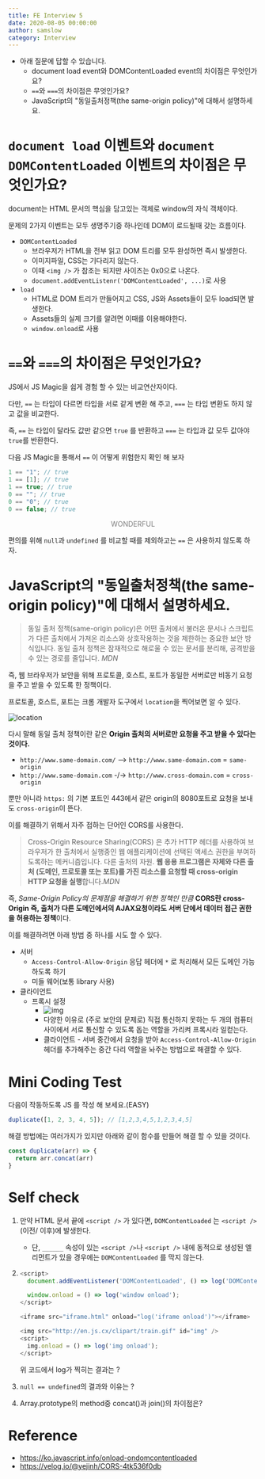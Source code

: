 ```yaml
---
title: FE Interview 5
date: 2020-08-05 00:00:00
author: samslow
category: Interview
---
```


- 아래 질문에 답할 수 있습니다.
  - document load event와 DOMContentLoaded event의 차이점은 무엇인가요?
  - `==`와 `===`의 차이점은 무엇인가요?
  - JavaScript의 "동일출처정책(the same-origin policy)"에 대해서 설명하세요.

# `document load` 이벤트와 `document DOMContentLoaded` 이벤트의 차이점은 무엇인가요?

document는 HTML 문서의 핵심을 담고있는 객체로 window의 자식 객체이다.

문제의 2가지 이벤트는 모두 생명주기중 하나인데 DOM이 로드될때 갖는 흐름이다.

- `DOMContentLoaded`
  - 브라우저가 HTML을 전부 읽고 DOM 트리를 모두 완성하면 즉시 발생한다.
  - 이미지파일, CSS는 기다리지 않는다.
  - 이때 `<img />` 가 참조는 되지만 사이즈는 0x0으로 나온다.
  - `document.addEventListenr('DOMContentLoaded', ...)`로 사용
- `load`
  - HTML로 DOM 트리가 만들어지고 CSS, JS와 Assets들이 모두 load되면 발생한다.
  - Assets들의 실제 크기를 알려면 이때를 이용해야한다.
  - `window.onload`로 사용

# `==`와 `===`의 차이점은 무엇인가요?

JS에서 JS Magic을 쉽게 경험 할 수 있는 비교연산자이다.

다만, `==` 는 타입이 다르면 타입을 서로 같게 변환 해 주고, `===` 는 타입 변환도 하지 않고 값을 비교한다.

즉, `==` 는 타입이 달라도 값만 같으면 `true` 를 반환하고 `===` 는 타입과 값 모두 값아야 `true`를 반환한다.

다음 JS Magic을 통해서 `==` 이 어떻게 위험한지 확인 해 보자

```js
1 == "1"; // true
1 == [1]; // true
1 == true; // true
0 == ""; // true
0 == "0"; // true
0 == false; // true
```

<div align="center" style="color: gray">WONDERFUL</div>

편의를 위해 `null`과 `undefined` 를 비교할 때를 제외하고는 `==` 은 사용하지 않도록 하자.

# JavaScript의 "동일출처정책(the same-origin policy)"에 대해서 설명하세요.

> 동일 출처 정책(same-origin policy)은 어떤 출처에서 불러온 문서나 스크립트가 다른 출처에서 가져온 리소스와 상호작용하는 것을 제한하는 중요한 보안 방식입니다. 동일 출처 정책은 잠재적으로 해로울 수 있는 문서를 분리해, 공격받을 수 있는 경로를 줄입니다. _MDN_

즉, 웹 브라우저가 보안을 위해 프로토콜, 호스트, 포트가 동일한 서버로만 비동기 요청을 주고 받을 수 있도록 한 정책이다.

프로토콜, 호스트, 포트는 크롬 개발자 도구에서 `location`을 찍어보면 알 수 있다.

![location](https://www.dropbox.com/s/6t272nxvf1bh23v/%EC%8A%A4%ED%81%AC%EB%A6%B0%EC%83%B7%202020-08-05%2004.24.41.png?dl=1)

다시 말해 동일 출처 정책이란 같은 **Origin 출처의 서버로만 요청을 주고 받을 수 있다는 것이다.**

- `http://www.same-domain.com/` --> `http://www.same-domain.com` = `same-origin`
- `http://www.same-domain.com` -/-> `http://www.cross-domain.com` = `cross-origin`

뿐만 아니라 `https:` 의 기본 포트인 443에서 같은 origin의 8080포트로 요청을 보내도 `cross-origin`이 뜬다.

이를 해결하기 위해서 자주 접하는 단어인 CORS를 사용한다.

> Cross-Origin Resource Sharing(CORS) 은 추가 HTTP 헤더를 사용하여 브라우저가 한 출처에서 실행중인 웹 애플리케이션에 선택된 액세스 권한을 부여하도록하는 메커니즘입니다. 다른 출처의 자원. **웹 응용 프로그램은 자체와 다른 출처 (도메인, 프로토콜 또는 포트)를 가진 리소스를 요청할 때 cross-origin HTTP 요청을 실행**합니다._MDN_

즉, _Same-Origin Policy의 문제점을 해결하기 위한 정책인 만큼_ **CORS란 cross-Origin 즉, 출처가 다른 도메인에서의 AJAX요청이라도 서버 단에서 데이터 접근 권한을 허용하는 정책**이다.

이를 해결하려면 아래 방법 중 하나를 시도 할 수 있다.

- 서버
  - `Access-Control-Allow-Origin` 응답 헤더에 `*` 로 처리해서 모든 도메인 가능하도록 하기
  - 미들 웨어(보통 library 사용)
- 클라이언트
  - 프록시 설정
    - ![img](https://media.vlpt.us/post-images/yejinh/8650aaa0-3111-11ea-9a27-fbf26c473eb5/Proxy-Server.png)
    - 다양한 이유로 (주로 보안의 문제로) 직접 통신하지 못하는 두 개의 컴퓨터 사이에서 서로 통신할 수 있도록 돕는 역할을 가리켜 프록시라 일컫는다.
    - 클라이언트 - 서버 중간에서 요청을 받아 `Access-Control-Allow-Origin`헤더를 추가해주는 중간 다리 역할을 놔주는 방법으로 해결할 수 있다.

# Mini Coding Test

다음이 작동하도록 JS 를 작성 해 보세요.(EASY)

```js
duplicate([1, 2, 3, 4, 5]); // [1,2,3,4,5,1,2,3,4,5]
```

해결 방법에는 여러가지가 있지만 아래와 같이 함수를 만들어 해결 할 수 있을 것이다.

```js
const duplicate(arr) => {
  return arr.concat(arr)
}
```

# Self check

1. 만약 HTML 문서 끝에 `<script />` 가 있다면, `DOMContentLoaded` 는 `<script />` (이전/ 이후)에 발생한다.

   - 단, `______` 속성이 있는 `<script />`나 `<script />` 내에 동적으로 생성된 엘리먼트가 있을 경우에는 `DOMContentLoaded` 를 막지 않는다.

2. ```js
   <script>
     document.addEventListener('DOMContentLoaded', () => log('DOMContentLoaded'));

     window.onload = () => log('window onload');
   </script>

   <iframe src="iframe.html" onload="log('iframe onload')"></iframe>

   <img src="http://en.js.cx/clipart/train.gif" id="img" />
   <script>
     img.onload = () => log('img onload');
   </script>
   ```

   위 코드에서 log가 찍히는 결과는 ?

3. `null == undefined`의 결과와 이유는 ?
4. Array.prototype의 method중 concat()과 join()의 차이점은?

# Reference

- https://ko.javascript.info/onload-ondomcontentloaded
- https://velog.io/@yejinh/CORS-4tk536f0db
